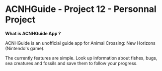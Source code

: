 # ACNHGuide - Project 12 - Personnal Project

<b>What is ACNHGuide App ?</b>

ACNHGuide is an unofficial guide app for Animal Crossing: New Horizons (Nintendo's game).

The currently features are simple. Look up information about fishes, bugs, sea creatures and fossils and save them to follow your progress.

